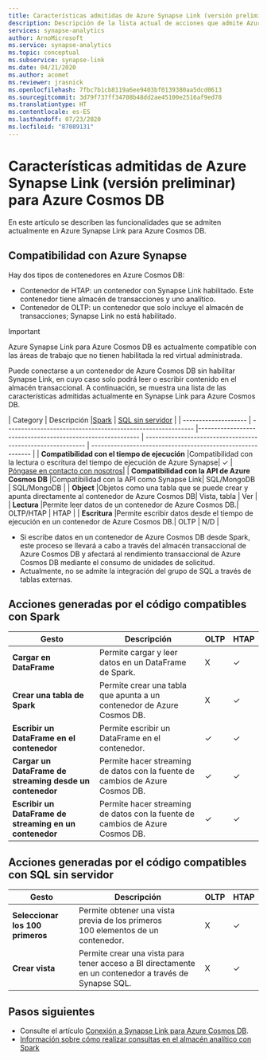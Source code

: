 ```yaml
---
title: Características admitidas de Azure Synapse Link (versión preliminar) para Azure Cosmos DB
description: Descripción de la lista actual de acciones que admite Azure Synapse Link para Azure Cosmos DB
services: synapse-analytics
author: ArnoMicrosoft
ms.service: synapse-analytics
ms.topic: conceptual
ms.subservice: synapse-link
ms.date: 04/21/2020
ms.author: acomet
ms.reviewer: jrasnick
ms.openlocfilehash: 7fbc7b1cb8119a6ee9403bf0139380aa5dcd0613
ms.sourcegitcommit: 3d79f737ff34708b48dd2ae45100e2516af9ed78
ms.translationtype: HT
ms.contentlocale: es-ES
ms.lasthandoff: 07/23/2020
ms.locfileid: "87089131"
---
```

# <a name="azure-synapse-link-preview-for-azure-cosmos-db-supported-features"></a>Características admitidas de Azure Synapse Link (versión preliminar) para Azure Cosmos DB

En este artículo se describen las funcionalidades que se admiten actualmente en Azure Synapse Link para Azure Cosmos DB.

## <a name="azure-synapse-support"></a>Compatibilidad con Azure Synapse

Hay dos tipos de contenedores en Azure Cosmos DB:
* Contenedor de HTAP: un contenedor con Synapse Link habilitado. Este contenedor tiene almacén de transacciones y uno analítico. 
* Contenedor de OLTP: un contenedor que solo incluye el almacén de transacciones; Synapse Link no está habilitado. 

> [!IMPORTANT]
> Azure Synapse Link para Azure Cosmos DB es actualmente compatible con las áreas de trabajo que no tienen habilitada la red virtual administrada. 

Puede conectarse a un contenedor de Azure Cosmos DB sin habilitar Synapse Link, en cuyo caso solo podrá leer o escribir contenido en el almacén transaccional. A continuación, se muestra una lista de las características admitidas actualmente en Synapse Link para Azure Cosmos DB. 

| Category              | Descripción |[Spark](https://docs.microsoft.com/azure/synapse-analytics/sql/on-demand-workspace-overview) | [SQL sin servidor](https://docs.microsoft.com/azure/synapse-analytics/sql/on-demand-workspace-overview) |
| -------------------- | ----------------------------------------------------------- |----------------------------------------------------------- | ----------------------------------------------------------- | ----------------------------------------------------------- |
| **Compatibilidad con el tiempo de ejecución** |Compatibilidad con la lectura o escritura del tiempo de ejecución de Azure Synapse| ✓ | [Póngase en contacto con nosotros](mailto:AskSynapse@microsoft.com?subject=[Enable%20Preview%20Feature]%20SQL%20serverless%20for%20Cosmos%20DB)|
| **Compatibilidad con la API de Azure Cosmos DB** |Compatibilidad con la API como Synapse Link| SQL/MongoDB | SQL/MongoDB |
| **Object**  |Objetos como una tabla que se puede crear y apunta directamente al contenedor de Azure Cosmos DB| Vista, tabla | Ver |
| **Lectura**    |Permite leer datos de un contenedor de Azure Cosmos DB.| OLTP/HTAP | HTAP  |
| **Escritura**   |Permite escribir datos desde el tiempo de ejecución en un contenedor de Azure Cosmos DB.| OLTP | N/D |

* Si escribe datos en un contenedor de Azure Cosmos DB desde Spark, este proceso se llevará a cabo a través del almacén transaccional de Azure Cosmos DB y afectará al rendimiento transaccional de Azure Cosmos DB mediante el consumo de unidades de solicitud.
* Actualmente, no se admite la integración del grupo de SQL a través de tablas externas.

## <a name="supported-code-generated-actions-for-spark"></a>Acciones generadas por el código compatibles con Spark

| Gesto              | Descripción |OLTP |HTAP  |
| -------------------- | ----------------------------------------------------------- |----------------------------------------------------------- |----------------------------------------------------------- |
| **Cargar en DataFrame** |Permite cargar y leer datos en un DataFrame de Spark. |X| ✓ |
| **Crear una tabla de Spark** |Permite crear una tabla que apunta a un contenedor de Azure Cosmos DB.|X| ✓ |
| **Escribir un DataFrame en el contenedor** |Permite escribir un DataFrame en el contenedor.|✓| ✓ |
| **Cargar un DataFrame de streaming desde un contenedor** |Permite hacer streaming de datos con la fuente de cambios de Azure Cosmos DB.|✓| ✓ |
| **Escribir un DataFrame de streaming en un contenedor** |Permite hacer streaming de datos con la fuente de cambios de Azure Cosmos DB.|✓| ✓ |



## <a name="supported-code-generated-actions-for-sql-serverless"></a>Acciones generadas por el código compatibles con SQL sin servidor

| Gesto              | Descripción |OLTP |HTAP |
| -------------------- | ----------------------------------------------------------- |----------------------------------------------------------- |----------------------------------------------------------- |
| **Seleccionar los 100 primeros** |Permite obtener una vista previa de los primeros 100 elementos de un contenedor.|X| ✓ |
| **Crear vista** |Permite crear una vista para tener acceso a BI directamente en un contenedor a través de Synapse SQL.|X| ✓ |

## <a name="next-steps"></a>Pasos siguientes

* Consulte el artículo [Conexión a Synapse Link para Azure Cosmos DB](../quickstart-connect-synapse-link-cosmos-db.md).
* [Información sobre cómo realizar consultas en el almacén analítico con Spark](how-to-query-analytical-store-spark.md)
